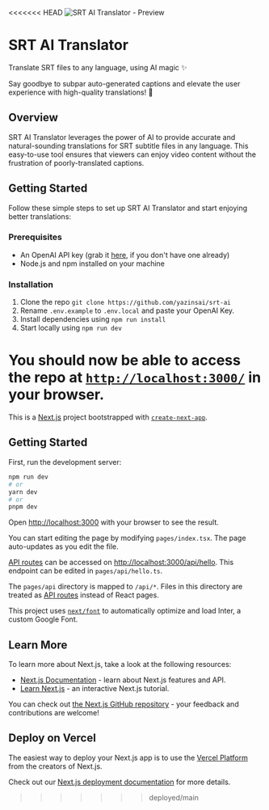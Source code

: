 <<<<<<< HEAD
![SRT AI Translator - Preview](/preview.png)

# SRT AI Translator

Translate SRT files to any language, using AI magic ✨

Say goodbye to subpar auto-generated captions and elevate the user experience with high-quality translations! 🎉

## Overview

SRT AI Translator leverages the power of AI to provide accurate and natural-sounding translations for SRT subtitle files in any language. This easy-to-use tool ensures that viewers can enjoy video content without the frustration of poorly-translated captions.

## Getting Started

Follow these simple steps to set up SRT AI Translator and start enjoying better translations:

### Prerequisites

- An OpenAI API key (grab it [here](https://platform.openai.com/account/api-keys), if you don't have one already)
- Node.js and npm installed on your machine

### Installation

1. Clone the repo `git clone https://github.com/yazinsai/srt-ai`
2. Rename `.env.example` to `.env.local` and paste your OpenAI Key.
3. Install dependencies using `npm run install`
4. Start locally using `npm run dev`

You should now be able to access the repo at [`http://localhost:3000/`](http://localhost:3000/) in your browser.
=======
This is a [Next.js](https://nextjs.org/) project bootstrapped with [`create-next-app`](https://github.com/vercel/next.js/tree/canary/packages/create-next-app).

## Getting Started

First, run the development server:

```bash
npm run dev
# or
yarn dev
# or
pnpm dev
```

Open [http://localhost:3000](http://localhost:3000) with your browser to see the result.

You can start editing the page by modifying `pages/index.tsx`. The page auto-updates as you edit the file.

[API routes](https://nextjs.org/docs/api-routes/introduction) can be accessed on [http://localhost:3000/api/hello](http://localhost:3000/api/hello). This endpoint can be edited in `pages/api/hello.ts`.

The `pages/api` directory is mapped to `/api/*`. Files in this directory are treated as [API routes](https://nextjs.org/docs/api-routes/introduction) instead of React pages.

This project uses [`next/font`](https://nextjs.org/docs/basic-features/font-optimization) to automatically optimize and load Inter, a custom Google Font.

## Learn More

To learn more about Next.js, take a look at the following resources:

- [Next.js Documentation](https://nextjs.org/docs) - learn about Next.js features and API.
- [Learn Next.js](https://nextjs.org/learn) - an interactive Next.js tutorial.

You can check out [the Next.js GitHub repository](https://github.com/vercel/next.js/) - your feedback and contributions are welcome!

## Deploy on Vercel

The easiest way to deploy your Next.js app is to use the [Vercel Platform](https://vercel.com/new?utm_medium=default-template&filter=next.js&utm_source=create-next-app&utm_campaign=create-next-app-readme) from the creators of Next.js.

Check out our [Next.js deployment documentation](https://nextjs.org/docs/deployment) for more details.
>>>>>>> deployed/main
